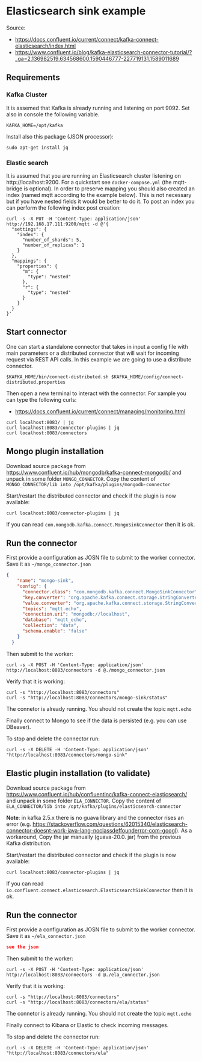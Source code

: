 # Elasticsearch sink example

Source:
- https://docs.confluent.io/current/connect/kafka-connect-elasticsearch/index.html
- https://www.confluent.io/blog/kafka-elasticsearch-connector-tutorial/?_ga=2.136982519.634568600.1590446777-227719131.1589011689


## Requirements

### Kafka Cluster 
It is assemed that Kafka is already running and listening on port 9092.
Set also in console the following variable.

    KAFKA_HOME=/opt/kafka
  
Install also this package (JSON processor):
    
    sudo apt-get install jq

### Elastic search
It is assumed that you are running an Elasticsearch cluster listening on http://localhost:9200.
For a quickstart see `docker-compose.yml` (the mqtt-bridge is optional).
In order to preserve mapping you should also created an index (named mqtt according to the example below). 
This is not necessary but if you have nested fields it would be better to do it.
To post an index you can perform the following index post creation:

```
curl -s -X PUT -H 'Content-Type: application/json' http://192.168.17.111:9200/mqtt -d @'{
  "settings": {
    "index": {
      "number_of_shards": 5,
      "number_of_replicas": 1
    }
  },
  "mappings": {
    "properties": {
      "m": {
        "type": "nested"
      },
      "r": {
        "type": "nested"
      }
    }
  }
}'
```

## Start connector
One can start a standalone connector that takes in input a config file with main parameters or a distributed connector that will wait for incoming request via REST API calls. In this example we are going to use a distribute connector.

    $KAFKA_HOME/bin/connect-distributed.sh $KAFKA_HOME/config/connect-distributed.properties

Then open a new terminal to interact with the connector. For xample you can type the following curls:
- https://docs.confluent.io/current/connect/managing/monitoring.html

```
curl localhost:8083/ | jq
curl localhost:8083/connector-plugins | jq
curl localhost:8083/connectors
```

## Mongo plugin installation

Download source package from https://www.confluent.io/hub/mongodb/kafka-connect-mongodb/ and unpack in some folder `MONGO_CONNECTOR`.
Copy the content of `MONGO_CONNECTOR/lib into /opt/kafka/plugins/mongodb-connector`

Start/restart the distributed connector and check if the plugin is now available:

    curl localhost:8083/connector-plugins | jq

If you can read `com.mongodb.kafka.connect.MongoSinkConnector` then it is ok.

## Run the connector

First provide a configuration as JOSN file to submit to the worker connector. Save it as `~/mongo_connector.json`

```json
{
    "name": "mongo-sink",
    "config": {
      "connector.class": "com.mongodb.kafka.connect.MongoSinkConnector",
      "key.converter": "org.apache.kafka.connect.storage.StringConverter",
      "value.converter": "org.apache.kafka.connect.storage.StringConverter",
      "topics": "mqtt.echo",
      "connection.uri": "mongodb://localhost",
      "database": "mqtt_echo",
      "collection": "data",
      "schema.enable": "false"
    }
  }

```

Then submit to the worker:

    curl -s -X POST -H 'Content-Type: application/json' http://localhost:8083/connectors -d @./mongo_connector.json

Verify that it is working:

    curl -s "http://localhost:8083/connectors"
    curl -s "http://localhost:8083/connectors/mongo-sink/status"

The connetor is already running. You should not create the topic `mqtt.echo`

Finally connect to Mongo to see if the data is persisted (e.g. you can use DBeaver).

To stop and delete the connector run:

    curl -s -X DELETE -H 'Content-Type: application/json' "http://localhost:8083/connectors/mongo-sink"


## Elastic plugin installation (to validate)

Download source package from https://www.confluent.io/hub/confluentinc/kafka-connect-elasticsearch/ and unpack in some folder `ELA_CONNECTOR`.
Copy the content of `ELA_CONNECTOR/lib into /opt/kafka/plugins/elasticsearch-connector`

**Note**: in kafka 2.5.x there is no guava library and the connector rises an error (e.g. https://stackoverflow.com/questions/62015340/elasticsearch-connector-doesnt-work-java-lang-noclassdeffounderror-com-googl). 
As a workaround, Copy the jar manually (guava-20.0. jar) from the previous Kafka distribution.

Start/restart the distributed connector and check if the plugin is now available:

    curl localhost:8083/connector-plugins | jq

If you can read `io.confluent.connect.elasticsearch.ElasticsearchSinkConnector` then it is ok.

## Run the connector

First provide a configuration as JOSN file to submit to the worker connector. Save it as `~/ela_connector.json`

```json
see the json

```

Then submit to the worker:

    curl -s -X POST -H 'Content-Type: application/json' http://localhost:8083/connectors -d @./ela_connector.json

Verify that it is working:

    curl -s "http://localhost:8083/connectors"
    curl -s "http://localhost:8083/connectors/ela/status"

The connetor is already running. You should not create the topic `mqtt.echo`

Finally connect to Kibana or Elastic to check incoming messages.

To stop and delete the connector run:

    curl -s -X DELETE -H 'Content-Type: application/json' "http://localhost:8083/connectors/ela"
